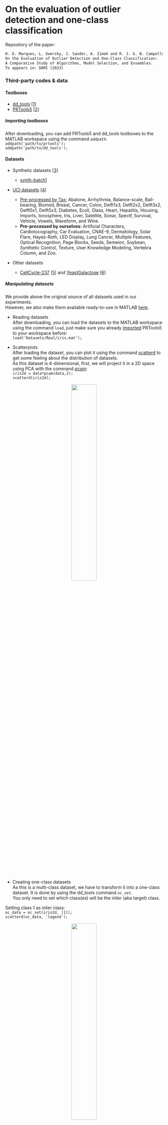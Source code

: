 # On the evaluation of outlier detection and one-class classification

Repository of the paper:

```latex
H. O. Marques, L. Swersky, J. Sander, A. Zimek and R. J. G. B. Campello. 
On the Evaluation of Outlier Detection and One-Class Classification: 
A Comparative Study of Algorithms, Model Selection, and Ensembles. 
To appears in: DAMI (2023)
```
### Third-party codes & data
#### Toolboxes
- [dd_tools](https://www.tudelft.nl/ewi/over-de-faculteit/afdelingen/intelligent-systems/pattern-recognition-bioinformatics/pattern-recognition-bioinformatics/data-and-software/dd-tools) [[1]](#references)<br>
- [PRTools5](http://prtools.tudelft.nl/Guide/37Pages/software.html) [[2]](#references)<br>

##### <a name="importing-toolboxes">Importing toolboxes</a>
After downloading, you can add PRTools5 and dd_tools toolboxes to the MATLAB workspace using the command ```addpath```:
```addpath('path/to/prtools');``` </br>
```addpath('path/to/dd_tools');```

#### Datasets
- Synthetic datasets [[3]](#references)
  - [synth-batch1](http://www.dbs.ifi.lmu.de/~zimek/publications/KDD2013/synthetic.tar.gz)<br>

- [UCI datasets](https://archive.ics.uci.edu/ml/index.php) [[4]](#references)
  - [Pre-processed by Tax:](http://homepage.tudelft.nl/n9d04/occ/index.html) Abalone, Arrhythmia, Balance-scale, Ball-bearing, Biomed, Breast, Cancer, Colon, Delft1x3, Delft2x2, Delft3x2, Delft5x1, Delft5x3, Diabetes, Ecoli, Glass, Heart, Hepatitis, Housing, Imports, Ionosphere, Iris, Liver, Satellite, Sonar, Spectf, Survival, Vehicle, Vowels, Waveform, and Wine. <br>
  - **Pre-processed by ourselves:** Artificial Characters, Cardiotocography, Car Evaluation, CNAE-9, Dermatology, Solar Flare, Hayes-Roth, LED Display, Lung Cancer, Multiple Features, Optical Recognition, Page Blocks, Seeds, Semeion, Soybean, Synthetic Control, Texture, User Knowledge Modeling, Vertebra Column, and Zoo. <br>

- Other datasets
  - [CellCycle-237](http://faculty.washington.edu/kayee/cluster/normcho_237_4class.txt) [[5]](#references) and [YeastGalactose](https://www.ncbi.nlm.nih.gov/pmc/articles/PMC156590/bin/gb-2003-4-5-r34-s8.txt) [[6]](#references)

##### Manipulating datasets
We provide above the original source of all datasets used in our experiments.<br>
However, we also make them available ready-to-use in MATLAB [here](Datasets).</br>

- Reading datasets</br>
After downloading, you can load the datasets to the MATLAB workspace using the command ```load```, just make sure you already [imported](#importing-toolboxes) PRTools5 to your workspace before: </br>
```load('Datasets/Real/iris.mat');``` </br>

- Scatterplots</br>
After loading the dataset, you can plot it using the command [scatterd](http://www.37steps.com/prhtml/prtools/scatterd.html) to get some feeling about the distribution of datasets.<br>
As this dataset is 4-dimensional, first, we will project it in a 2D space using PCA with the command [pcam](http://www.37steps.com/prhtml/prtools/pcam.html): </br>
```iris2d = data*pcam(data,2);```</br>
```scatterd(iris2d);```</br>
<p align="center"><img src="/Figures/iris2d.png" width="40%" height="40%"></p>

- Creating one-class datasets</br>
As this is a multi-class dataset, we have to transform it into a one-class dataset. It is done by using the dd_tools command ```oc_set```.<br>
You only need to set which class(es) will be the inlier (aka target) class.</br>

Setting class 1 as inlier class:</br>
```oc_data = oc_set(iris2d, [1]);```</br>
```scatterd(oc_data, 'legend');```</br>
<p align="center"><img src="/Figures/oc_iris1.png" width="40%" height="40%"></p>

Setting classes 1 and 2 as inlier class:</br>
```oc_data = oc_set(iris2d, [1 2]);``` </br>
```scatterd(oc_data, 'legend');```</br>
<p align="center"><img src="/Figures/oc_iris12.png" width="40%" height="40%"></p>

- Holdout</br>
In order to partition data into training and testing, we can use the command [gendat](http://www.37steps.com/prhtml/prtools/gendat.html). In the example below, we partition the dataset to use 80% for training and hold 20% to test:</br>
```[train, test] = gendat(oc_data, 0.8);```</br>

#### Algorithms
- One-class classification algorithms:
  - Gaussian Mixture Model ([GMM](/Algorithms/gmm_dd.m)) [[7]](#references) </br>
We used MATLAB's own implementation for GMM, we just encapsulated it to follow the same pattern used by the dd_tools classifiers.</br>
    - Training </br>
    ```w = gmm_dd(train, 0, 1);``` </br>
    - Testing </br>
    ```wx = test*w;``` </br>
    ```dd_auc(dd_roc(wx))``` </br>
    ```dd_mcc(wx)``` </br>
    ```dd_precatn(wx)``` </br>
    - Plot </br>
    ```scatterd(oc_data, 'legend');``` </br>
    ```plotd(w)``` </br>
<p align="center"><img src="/Figures/gmm.png" width="40%" height="40%"></p>

  - Parzen Window ([PW](http://homepage.tudelft.nl/n9d04/functions/parzen_dd.html)) [[8]](#references) </br>
We used dd_tools implementation for PW.</br>
      - Training </br>
    ```w = parzen_dd(train, 0, 0.25);``` </br>
    - Testing </br>
    ```wx = test*w;``` </br>
    ```dd_auc(dd_roc(wx))``` </br>
    ```dd_mcc(wx)``` </br>
    ```dd_precatn(wx)``` </br>
    - Plot </br>
    ```scatterd(oc_data, 'legend');``` </br>
    ```plotd(w)``` </br>
<p align="center"><img src="/Figures/pw.png" width="40%" height="40%"></p>

  - Support Vector Data Description ([SVDD](/Algorithms/libsvdd.m)) [[9]](#references) </br>
We used [LIBSVM](https://www.csie.ntu.edu.tw/~cjlin/libsvm/libsvm-3.3.zip) [[21]](#references) implementation in C++ for SVDD due to the computational burden. We encapsulated it to follow the same pattern used by the dd_tools classifiers.</br>
As this is a C++ implementation, you must compile it before its first use. Make sure a supported compiler is installed on the machine.
      - Compiling </br>
      ```mex -setup;``` </br>
      ```make``` </br>
      For general troubleshooting, read the LIBSVM [README](/Algorithms/libsvm/matlab/README) file.
      - Training </br>
    ```w = libsvdd(train, 0, 1);``` </br>
    - Testing </br>
    ```wx = test*w;``` </br>
    ```dd_auc(dd_roc(wx))``` </br>
    ```dd_mcc(wx)``` </br>
    ```dd_precatn(wx)``` </br>
    - Plot </br>
    ```scatterd(oc_data, 'legend');``` </br>
    ```plotd(w)``` </br>
<p align="center"><img src="/Figures/svdd.png" width="40%" height="40%"></p>

  - Linear Programming (LP) [[10]](#references) </br>
We used MATLAB's own implementation for GMM, we just encapsulated it to follow the same pattern used by the dd_tools classifiers.</br>
      - Training </br>
    ```w = gmm_dd(train, 0, 1);``` </br>
    - Testing </br>
    ```wx = test*w;``` </br>
    ```dd_auc(dd_roc(wx))``` </br>
    ```dd_mcc(wx)``` </br>
    ```dd_precatn(wx)``` </br>
    - Plot </br>
    ```scatterd(oc_data, 'legend');``` </br>
    ```plotd(w)``` </br>
<p align="center"><img src="/Figures/gmm.png" width="40%" height="40%"></p>

  - k-Nearest Neighbor Data Description (kNN<sub>local</sub>) [[11]](#references) </br>
We used MATLAB's own implementation for GMM, we just encapsulated it to follow the same pattern used by the dd_tools classifiers.</br>
      - Training </br>
    ```w = gmm_dd(train, 0, 1);``` </br>
    - Testing </br>
    ```wx = test*w;``` </br>
    ```dd_auc(dd_roc(wx))``` </br>
    ```dd_mcc(wx)``` </br>
    ```dd_precatn(wx)``` </br>
    - Plot </br>
    ```scatterd(oc_data, 'legend');``` </br>
    ```plotd(w)``` </br>
<p align="center"><img src="/Figures/gmm.png" width="40%" height="40%"></p>

  - Auto-Encoder [[12]](#references) </br>
We used MATLAB's own implementation for GMM, we just encapsulated it to follow the same pattern used by the dd_tools classifiers.</br>
      - Training </br>
    ```w = gmm_dd(train, 0, 1);``` </br>
    - Testing </br>
    ```wx = test*w;``` </br>
    ```dd_auc(dd_roc(wx))``` </br>
    ```dd_mcc(wx)``` </br>
    ```dd_precatn(wx)``` </br>
    - Plot </br>
    ```scatterd(oc_data, 'legend');``` </br>
    ```plotd(w)``` </br>
<p align="center"><img src="/Figures/gmm.png" width="40%" height="40%"></p>

  - Deep SVDD (DSVDD) [[13]](#references) </br>
We used MATLAB's own implementation for GMM, we just encapsulated it to follow the same pattern used by the dd_tools classifiers.</br>
      - Training </br>
    ```w = gmm_dd(train, 0, 1);``` </br>
    - Testing </br>
    ```wx = test*w;``` </br>
    ```dd_auc(dd_roc(wx))``` </br>
    ```dd_mcc(wx)``` </br>
    ```dd_precatn(wx)``` </br>
    - Plot </br>
    ```scatterd(oc_data, 'legend');``` </br>
    ```plotd(w)``` </br>
<p align="center"><img src="/Figures/gmm.png" width="40%" height="40%"></p>

- Unsupervised outlier detection algorithms adapted to one-class classification
  - k-Nearest Neighbors (kNN<sub>global</sub>) [[14]](#references) </br>
  - Local Outlier Factor (LOF) [[15]](#references) </br>
  - Local Correlation Integral (LOCI) [[16]](#references) </br>
  - Global-Local Outlier Scores from Hierarchies (GLOSH) [[17]](#references) </br>
  - Isolation Forest (iForest) [[18]](#references) </br>
  - Angle-Based Outlier Detection (ABOD) [[19]](#references) </br>
  - Subspace Outlier Degree (SOD) [[20]](#references) </br>


#### Model Selection

#### Ensembles


## <a name="references">References</a>
[1] D. M. J. Tax: DDtools, the Data Description Toolbox for Matlab. Version 2.1.3, Delft University of Technology, 2018<br>
[2] R. P. W. Duin, P. Juszczak, P. Paclik, E. Pekalska, D. de Ridder, D. M. J. Tax, S. Verzakov: PRTools: A Matlab Toolbox for Pattern Recognition. Version 5.4.2, Delft University of Technology, 2018<br>
[3] A. Zimek, M. Gaudet, R. J. G. B. Campello, J. Sander: Subsampling for Efficient and Effective Unsupervised Outlier Detection Ensembles. SIGKDD, 2013.<br>
[4] D. Dua, C. Graff: UCI Machine Learning Repository. University of California, 2019. <br>
[5] K. Y. Yeung, C. Fraley, A. Murua, A. E. Raftery, W. L. Ruzzo: Model-Based Clustering and Data Transformations for Gene Expression Data. Bioinformatics,  2001. <br>
[6] K. Y. Yeung, M. Medvedovic, R. E. Bumgarner: Clustering Gene-Expression Data with Repeated Measurements. Genome Biology, 2003. <br>
[7] C. M. Bishop: Pattern Recognition and Machine Learning. Springer, 2006. <br>
[8] E. Parzen: On Estimation of a Probability Density Function and Mode. The Annals of Mathematical Statistics, 1962. <br>
[9] D. M. J. Tax, R. P. W. Duin: Support Vector Data Description. Machine Learning, 2004. <br>
[10] E. Pekalska, D. M. J. Tax, R. P. W. Duin: One-Class LP Classifiers for Dissimilarity Representations. NIPS, 2002. <br>
[11] D. de Ridder, D. M. J. Tax, R. P. W. Duin: An Experimental Comparison of One-Class Classification Methods. ASCI, 1998. <br>
[12] N. Japkowicz, C. Myers, M. A. Gluck: A Novelty Detection Approach to Classification. IJCAI, 1995. <br>
[13] L. Ruff, N. Görnitz, L. Deecke, S. A. Siddiqui, A. Binder, E. Müller, M. Kloft: Deep One-Class Classification. ICML, 2018. <br>
[14] S. Ramaswamy, R. Rastogi, K. Shim: Efficient Algorithms for Mining Outliers from Large Data Sets. SIGMOD, 2000. <br>
[15] M. M. Breunig, H. Kriegel, R. T. Ng, J. Sander: LOF: Identifying Density-Based Local Outliers. SIGMOD, 2000. <br>
[16] S. Papadimitriou, H. Kitagawa, P. B. Gibbons, C. Faloutsos: LOCI: Fast Outlier Detection using the Local Correlation Integral. ICDE, 2003. <br>
[17] R. J. G. B. Campello, D. Moulavi, A. Zimek, J. Sander: Hierarchical Density Estimates for Data Clustering, Visualization, and Outlier Detection. TKDD, 2015. <br>
[18] F. T. Liu, K. M. Ting, Z. Zhou: Isolation-Based Anomaly Detection. TKDD, 2012. <br>
[19] H. Kriegel, M. Schubert, A. Zimek: Angle-Based Outlier Detection in High-Dimensional Data. SIGKDD, 2008. <br>
[20] H. Kriegel, P. Kröger, E. Schubert, A. Zimek: Outlier Detection in Axis-Parallel Subspaces of High Dimensional Data. PAKDD, 2009. <br>
[21] C.-C. Chang, C.-J. Lin: LIBSVM: A Library for Support Vector Machines. TIST, 2011. <br>

